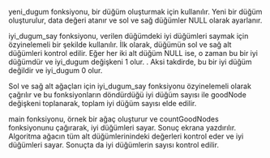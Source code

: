 yeni_dugum fonksiyonu, bir düğüm oluşturmak için kullanılır.
 Yeni bir düğüm oluşturulur, data değeri atanır ve sol ve sağ düğümler NULL olarak ayarlanır.

iyi_dugum_say fonksiyonu, verilen düğümdeki iyi düğümleri saymak için özyinelemeli bir şekilde kullanılır.
 İlk olarak, düğümün sol ve sağ alt düğümleri kontrol edilir.
 Eğer her iki alt düğüm NULL ise, o zaman bu bir iyi düğümdür ve iyi_dugum değişkeni 1 olur.
. Aksi takdirde, bu bir iyi düğüm değildir ve iyi_dugum 0 olur.

 Sol ve sağ alt ağaçları için iyi_dugum_say fonksiyonu özyinelemeli olarak çağrılır
 ve bu fonksiyonların döndürdüğü iyi düğüm sayısı ile goodNode değişkeni toplanarak, toplam iyi düğüm sayısı elde edilir.

main fonksiyonu, örnek bir ağaç oluşturur ve countGoodNodes fonksiyonunu çağırarak, iyi düğümleri sayar. Sonuç ekrana yazdırılır.
Algoritma ağacın tüm alt düğümlerinindeki değerleri kontrol eder ve iyi düğümleri sayar. Sonuçta da iyi düğümlerin sayısı kontrol edilir.
